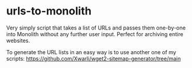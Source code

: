 # urls-to-monolith

Very simply script that takes a list of URLs and passes them one-by-one into Monolith without any further user input. Perfect for archiving entire websites.

To generate the URL lists in an easy way is to use another one of my scripts: https://github.com/Xwarli/wget2-sitemap-generator/tree/main
